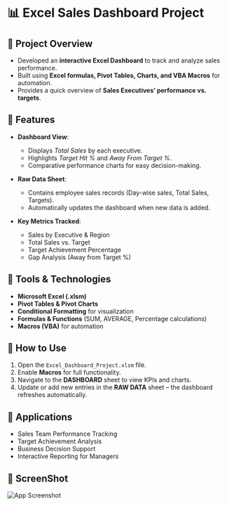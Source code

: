 # 📊 Excel Sales Dashboard Project

## 🔹 Project Overview
- Developed an **interactive Excel Dashboard** to track and analyze sales performance.
- Built using **Excel formulas, Pivot Tables, Charts, and VBA Macros** for automation.
- Provides a quick overview of **Sales Executives’ performance vs. targets**.

## 🔹 Features
- **Dashboard View**:
  - Displays *Total Sales* by each executive.
  - Highlights *Target Hit %* and *Away From Target %*.
  - Comparative performance charts for easy decision-making.

- **Raw Data Sheet**:
  - Contains employee sales records (Day-wise sales, Total Sales, Targets).
  - Automatically updates the dashboard when new data is added.

- **Key Metrics Tracked**:
  - Sales by Executive & Region
  - Total Sales vs. Target
  - Target Achievement Percentage
  - Gap Analysis (Away from Target %)

## 🔹 Tools & Technologies
- **Microsoft Excel (.xlsm)**
- **Pivot Tables & Pivot Charts**
- **Conditional Formatting** for visualization
- **Formulas & Functions** (SUM, AVERAGE, Percentage calculations)
- **Macros (VBA)** for automation

## 🔹 How to Use
1. Open the `Excel_Dashboard_Project.xlsm` file.
2. Enable **Macros** for full functionality.
3. Navigate to the **DASHBOARD** sheet to view KPIs and charts.
4. Update or add new entries in the **RAW DATA** sheet – the dashboard refreshes automatically.

   

## 🔹 Applications
- Sales Team Performance Tracking
- Target Achievement Analysis
- Business Decision Support
- Interactive Reporting for Managers

## 🔹 ScreenShot
![App Screenshot](https://github.com/user-attachments/assets/bef58290-0eda-4a4a-9d01-1bc8b9df570c)
